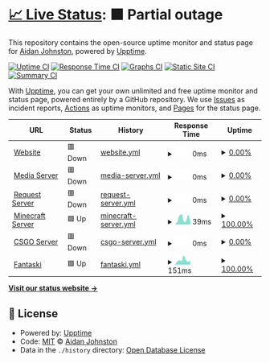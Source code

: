 # [📈 Live Status](https://status.aidanjohnston.ca): <!--live status--> **🟧 Partial outage**

This repository contains the open-source uptime monitor and status page for [Aidan Johnston](www.aidanjohnston.ca), powered by [Upptime](https://github.com/upptime/upptime).

[![Uptime CI](https://github.com/AidanJohnston/status/workflows/Uptime%20CI/badge.svg)](https://github.com/AidanJohnston/status/actions?query=workflow%3A%22Uptime+CI%22)
[![Response Time CI](https://github.com/AidanJohnston/status/workflows/Response%20Time%20CI/badge.svg)](https://github.com/AidanJohnston/status/actions?query=workflow%3A%22Response+Time+CI%22)
[![Graphs CI](https://github.com/AidanJohnston/status/workflows/Graphs%20CI/badge.svg)](https://github.com/AidanJohnston/status/actions?query=workflow%3A%22Graphs+CI%22)
[![Static Site CI](https://github.com/AidanJohnston/status/workflows/Static%20Site%20CI/badge.svg)](https://github.com/AidanJohnston/status/actions?query=workflow%3A%22Static+Site+CI%22)
[![Summary CI](https://github.com/AidanJohnston/status/workflows/Summary%20CI/badge.svg)](https://github.com/AidanJohnston/status/actions?query=workflow%3A%22Summary+CI%22)

With [Upptime](https://upptime.js.org), you can get your own unlimited and free uptime monitor and status page, powered entirely by a GitHub repository. We use [Issues](https://github.com/AidanJohnston/status/issues) as incident reports, [Actions](https://github.com/AidanJohnston/status/actions) as uptime monitors, and [Pages](https://status.aidanjohnston.ca) for the status page.

<!--start: status pages-->
<!-- This summary is generated by Upptime (https://github.com/upptime/upptime) -->
<!-- Do not edit this manually, your changes will be overwritten -->
<!-- prettier-ignore -->
| URL | Status | History | Response Time | Uptime |
| --- | ------ | ------- | ------------- | ------ |
| <img alt="" src="https://icons.duckduckgo.com/ip3/www.aidanjohnston.ca.ico" height="13"> [Website](https://www.aidanjohnston.ca) | 🟥 Down | [website.yml](https://github.com/AidanJohnston/status/commits/HEAD/history/website.yml) | <details><summary><img alt="Response time graph" src="./graphs/website/response-time-week.png" height="20"> 0ms</summary><br><a href="https://status.aidanjohnston.ca/history/website"><img alt="Response time 163" src="https://img.shields.io/endpoint?url=https%3A%2F%2Fraw.githubusercontent.com%2FAidanJohnston%2Fstatus%2FHEAD%2Fapi%2Fwebsite%2Fresponse-time.json"></a><br><a href="https://status.aidanjohnston.ca/history/website"><img alt="24-hour response time 0" src="https://img.shields.io/endpoint?url=https%3A%2F%2Fraw.githubusercontent.com%2FAidanJohnston%2Fstatus%2FHEAD%2Fapi%2Fwebsite%2Fresponse-time-day.json"></a><br><a href="https://status.aidanjohnston.ca/history/website"><img alt="7-day response time 0" src="https://img.shields.io/endpoint?url=https%3A%2F%2Fraw.githubusercontent.com%2FAidanJohnston%2Fstatus%2FHEAD%2Fapi%2Fwebsite%2Fresponse-time-week.json"></a><br><a href="https://status.aidanjohnston.ca/history/website"><img alt="30-day response time 0" src="https://img.shields.io/endpoint?url=https%3A%2F%2Fraw.githubusercontent.com%2FAidanJohnston%2Fstatus%2FHEAD%2Fapi%2Fwebsite%2Fresponse-time-month.json"></a><br><a href="https://status.aidanjohnston.ca/history/website"><img alt="1-year response time 173" src="https://img.shields.io/endpoint?url=https%3A%2F%2Fraw.githubusercontent.com%2FAidanJohnston%2Fstatus%2FHEAD%2Fapi%2Fwebsite%2Fresponse-time-year.json"></a></details> | <details><summary><a href="https://status.aidanjohnston.ca/history/website">0.00%</a></summary><a href="https://status.aidanjohnston.ca/history/website"><img alt="All-time uptime 91.21%" src="https://img.shields.io/endpoint?url=https%3A%2F%2Fraw.githubusercontent.com%2FAidanJohnston%2Fstatus%2FHEAD%2Fapi%2Fwebsite%2Fuptime.json"></a><br><a href="https://status.aidanjohnston.ca/history/website"><img alt="24-hour uptime 0.00%" src="https://img.shields.io/endpoint?url=https%3A%2F%2Fraw.githubusercontent.com%2FAidanJohnston%2Fstatus%2FHEAD%2Fapi%2Fwebsite%2Fuptime-day.json"></a><br><a href="https://status.aidanjohnston.ca/history/website"><img alt="7-day uptime 0.00%" src="https://img.shields.io/endpoint?url=https%3A%2F%2Fraw.githubusercontent.com%2FAidanJohnston%2Fstatus%2FHEAD%2Fapi%2Fwebsite%2Fuptime-week.json"></a><br><a href="https://status.aidanjohnston.ca/history/website"><img alt="30-day uptime 1.38%" src="https://img.shields.io/endpoint?url=https%3A%2F%2Fraw.githubusercontent.com%2FAidanJohnston%2Fstatus%2FHEAD%2Fapi%2Fwebsite%2Fuptime-month.json"></a><br><a href="https://status.aidanjohnston.ca/history/website"><img alt="1-year uptime 79.98%" src="https://img.shields.io/endpoint?url=https%3A%2F%2Fraw.githubusercontent.com%2FAidanJohnston%2Fstatus%2FHEAD%2Fapi%2Fwebsite%2Fuptime-year.json"></a></details>
| <img alt="" src="https://icons.duckduckgo.com/ip3/media.aidanjohnston.ca.ico" height="13"> [Media Server](https://media.aidanjohnston.ca) | 🟥 Down | [media-server.yml](https://github.com/AidanJohnston/status/commits/HEAD/history/media-server.yml) | <details><summary><img alt="Response time graph" src="./graphs/media-server/response-time-week.png" height="20"> 0ms</summary><br><a href="https://status.aidanjohnston.ca/history/media-server"><img alt="Response time 0" src="https://img.shields.io/endpoint?url=https%3A%2F%2Fraw.githubusercontent.com%2FAidanJohnston%2Fstatus%2FHEAD%2Fapi%2Fmedia-server%2Fresponse-time.json"></a><br><a href="https://status.aidanjohnston.ca/history/media-server"><img alt="24-hour response time 0" src="https://img.shields.io/endpoint?url=https%3A%2F%2Fraw.githubusercontent.com%2FAidanJohnston%2Fstatus%2FHEAD%2Fapi%2Fmedia-server%2Fresponse-time-day.json"></a><br><a href="https://status.aidanjohnston.ca/history/media-server"><img alt="7-day response time 0" src="https://img.shields.io/endpoint?url=https%3A%2F%2Fraw.githubusercontent.com%2FAidanJohnston%2Fstatus%2FHEAD%2Fapi%2Fmedia-server%2Fresponse-time-week.json"></a><br><a href="https://status.aidanjohnston.ca/history/media-server"><img alt="30-day response time 0" src="https://img.shields.io/endpoint?url=https%3A%2F%2Fraw.githubusercontent.com%2FAidanJohnston%2Fstatus%2FHEAD%2Fapi%2Fmedia-server%2Fresponse-time-month.json"></a><br><a href="https://status.aidanjohnston.ca/history/media-server"><img alt="1-year response time 0" src="https://img.shields.io/endpoint?url=https%3A%2F%2Fraw.githubusercontent.com%2FAidanJohnston%2Fstatus%2FHEAD%2Fapi%2Fmedia-server%2Fresponse-time-year.json"></a></details> | <details><summary><a href="https://status.aidanjohnston.ca/history/media-server">0.00%</a></summary><a href="https://status.aidanjohnston.ca/history/media-server"><img alt="All-time uptime 1.30%" src="https://img.shields.io/endpoint?url=https%3A%2F%2Fraw.githubusercontent.com%2FAidanJohnston%2Fstatus%2FHEAD%2Fapi%2Fmedia-server%2Fuptime.json"></a><br><a href="https://status.aidanjohnston.ca/history/media-server"><img alt="24-hour uptime 0.00%" src="https://img.shields.io/endpoint?url=https%3A%2F%2Fraw.githubusercontent.com%2FAidanJohnston%2Fstatus%2FHEAD%2Fapi%2Fmedia-server%2Fuptime-day.json"></a><br><a href="https://status.aidanjohnston.ca/history/media-server"><img alt="7-day uptime 0.00%" src="https://img.shields.io/endpoint?url=https%3A%2F%2Fraw.githubusercontent.com%2FAidanJohnston%2Fstatus%2FHEAD%2Fapi%2Fmedia-server%2Fuptime-week.json"></a><br><a href="https://status.aidanjohnston.ca/history/media-server"><img alt="30-day uptime 1.38%" src="https://img.shields.io/endpoint?url=https%3A%2F%2Fraw.githubusercontent.com%2FAidanJohnston%2Fstatus%2FHEAD%2Fapi%2Fmedia-server%2Fuptime-month.json"></a><br><a href="https://status.aidanjohnston.ca/history/media-server"><img alt="1-year uptime 0.00%" src="https://img.shields.io/endpoint?url=https%3A%2F%2Fraw.githubusercontent.com%2FAidanJohnston%2Fstatus%2FHEAD%2Fapi%2Fmedia-server%2Fuptime-year.json"></a></details>
| <img alt="" src="https://icons.duckduckgo.com/ip3/request.aidanjohnston.ca.ico" height="13"> [Request Server](https://request.aidanjohnston.ca/login) | 🟥 Down | [request-server.yml](https://github.com/AidanJohnston/status/commits/HEAD/history/request-server.yml) | <details><summary><img alt="Response time graph" src="./graphs/request-server/response-time-week.png" height="20"> 0ms</summary><br><a href="https://status.aidanjohnston.ca/history/request-server"><img alt="Response time 0" src="https://img.shields.io/endpoint?url=https%3A%2F%2Fraw.githubusercontent.com%2FAidanJohnston%2Fstatus%2FHEAD%2Fapi%2Frequest-server%2Fresponse-time.json"></a><br><a href="https://status.aidanjohnston.ca/history/request-server"><img alt="24-hour response time 0" src="https://img.shields.io/endpoint?url=https%3A%2F%2Fraw.githubusercontent.com%2FAidanJohnston%2Fstatus%2FHEAD%2Fapi%2Frequest-server%2Fresponse-time-day.json"></a><br><a href="https://status.aidanjohnston.ca/history/request-server"><img alt="7-day response time 0" src="https://img.shields.io/endpoint?url=https%3A%2F%2Fraw.githubusercontent.com%2FAidanJohnston%2Fstatus%2FHEAD%2Fapi%2Frequest-server%2Fresponse-time-week.json"></a><br><a href="https://status.aidanjohnston.ca/history/request-server"><img alt="30-day response time 0" src="https://img.shields.io/endpoint?url=https%3A%2F%2Fraw.githubusercontent.com%2FAidanJohnston%2Fstatus%2FHEAD%2Fapi%2Frequest-server%2Fresponse-time-month.json"></a><br><a href="https://status.aidanjohnston.ca/history/request-server"><img alt="1-year response time 0" src="https://img.shields.io/endpoint?url=https%3A%2F%2Fraw.githubusercontent.com%2FAidanJohnston%2Fstatus%2FHEAD%2Fapi%2Frequest-server%2Fresponse-time-year.json"></a></details> | <details><summary><a href="https://status.aidanjohnston.ca/history/request-server">0.00%</a></summary><a href="https://status.aidanjohnston.ca/history/request-server"><img alt="All-time uptime 0.95%" src="https://img.shields.io/endpoint?url=https%3A%2F%2Fraw.githubusercontent.com%2FAidanJohnston%2Fstatus%2FHEAD%2Fapi%2Frequest-server%2Fuptime.json"></a><br><a href="https://status.aidanjohnston.ca/history/request-server"><img alt="24-hour uptime 0.00%" src="https://img.shields.io/endpoint?url=https%3A%2F%2Fraw.githubusercontent.com%2FAidanJohnston%2Fstatus%2FHEAD%2Fapi%2Frequest-server%2Fuptime-day.json"></a><br><a href="https://status.aidanjohnston.ca/history/request-server"><img alt="7-day uptime 0.00%" src="https://img.shields.io/endpoint?url=https%3A%2F%2Fraw.githubusercontent.com%2FAidanJohnston%2Fstatus%2FHEAD%2Fapi%2Frequest-server%2Fuptime-week.json"></a><br><a href="https://status.aidanjohnston.ca/history/request-server"><img alt="30-day uptime 1.38%" src="https://img.shields.io/endpoint?url=https%3A%2F%2Fraw.githubusercontent.com%2FAidanJohnston%2Fstatus%2FHEAD%2Fapi%2Frequest-server%2Fuptime-month.json"></a><br><a href="https://status.aidanjohnston.ca/history/request-server"><img alt="1-year uptime 0.00%" src="https://img.shields.io/endpoint?url=https%3A%2F%2Fraw.githubusercontent.com%2FAidanJohnston%2Fstatus%2FHEAD%2Fapi%2Frequest-server%2Fuptime-year.json"></a></details>
| <img alt="" src="https://icons.duckduckgo.com/ip3/null.ico" height="13"> [Minecraft Server](minecraft.aidanjohnston.ca) | 🟩 Up | [minecraft-server.yml](https://github.com/AidanJohnston/status/commits/HEAD/history/minecraft-server.yml) | <details><summary><img alt="Response time graph" src="./graphs/minecraft-server/response-time-week.png" height="20"> 39ms</summary><br><a href="https://status.aidanjohnston.ca/history/minecraft-server"><img alt="Response time 32" src="https://img.shields.io/endpoint?url=https%3A%2F%2Fraw.githubusercontent.com%2FAidanJohnston%2Fstatus%2FHEAD%2Fapi%2Fminecraft-server%2Fresponse-time.json"></a><br><a href="https://status.aidanjohnston.ca/history/minecraft-server"><img alt="24-hour response time 25" src="https://img.shields.io/endpoint?url=https%3A%2F%2Fraw.githubusercontent.com%2FAidanJohnston%2Fstatus%2FHEAD%2Fapi%2Fminecraft-server%2Fresponse-time-day.json"></a><br><a href="https://status.aidanjohnston.ca/history/minecraft-server"><img alt="7-day response time 39" src="https://img.shields.io/endpoint?url=https%3A%2F%2Fraw.githubusercontent.com%2FAidanJohnston%2Fstatus%2FHEAD%2Fapi%2Fminecraft-server%2Fresponse-time-week.json"></a><br><a href="https://status.aidanjohnston.ca/history/minecraft-server"><img alt="30-day response time 34" src="https://img.shields.io/endpoint?url=https%3A%2F%2Fraw.githubusercontent.com%2FAidanJohnston%2Fstatus%2FHEAD%2Fapi%2Fminecraft-server%2Fresponse-time-month.json"></a><br><a href="https://status.aidanjohnston.ca/history/minecraft-server"><img alt="1-year response time 31" src="https://img.shields.io/endpoint?url=https%3A%2F%2Fraw.githubusercontent.com%2FAidanJohnston%2Fstatus%2FHEAD%2Fapi%2Fminecraft-server%2Fresponse-time-year.json"></a></details> | <details><summary><a href="https://status.aidanjohnston.ca/history/minecraft-server">100.00%</a></summary><a href="https://status.aidanjohnston.ca/history/minecraft-server"><img alt="All-time uptime 60.38%" src="https://img.shields.io/endpoint?url=https%3A%2F%2Fraw.githubusercontent.com%2FAidanJohnston%2Fstatus%2FHEAD%2Fapi%2Fminecraft-server%2Fuptime.json"></a><br><a href="https://status.aidanjohnston.ca/history/minecraft-server"><img alt="24-hour uptime 100.00%" src="https://img.shields.io/endpoint?url=https%3A%2F%2Fraw.githubusercontent.com%2FAidanJohnston%2Fstatus%2FHEAD%2Fapi%2Fminecraft-server%2Fuptime-day.json"></a><br><a href="https://status.aidanjohnston.ca/history/minecraft-server"><img alt="7-day uptime 100.00%" src="https://img.shields.io/endpoint?url=https%3A%2F%2Fraw.githubusercontent.com%2FAidanJohnston%2Fstatus%2FHEAD%2Fapi%2Fminecraft-server%2Fuptime-week.json"></a><br><a href="https://status.aidanjohnston.ca/history/minecraft-server"><img alt="30-day uptime 100.00%" src="https://img.shields.io/endpoint?url=https%3A%2F%2Fraw.githubusercontent.com%2FAidanJohnston%2Fstatus%2FHEAD%2Fapi%2Fminecraft-server%2Fuptime-month.json"></a><br><a href="https://status.aidanjohnston.ca/history/minecraft-server"><img alt="1-year uptime 99.69%" src="https://img.shields.io/endpoint?url=https%3A%2F%2Fraw.githubusercontent.com%2FAidanJohnston%2Fstatus%2FHEAD%2Fapi%2Fminecraft-server%2Fuptime-year.json"></a></details>
| <img alt="" src="https://icons.duckduckgo.com/ip3/csgo.aidanjohnston.ca.ico" height="13"> [CSGO Server](https://csgo.aidanjohnston.ca) | 🟥 Down | [csgo-server.yml](https://github.com/AidanJohnston/status/commits/HEAD/history/csgo-server.yml) | <details><summary><img alt="Response time graph" src="./graphs/csgo-server/response-time-week.png" height="20"> 0ms</summary><br><a href="https://status.aidanjohnston.ca/history/csgo-server"><img alt="Response time 0" src="https://img.shields.io/endpoint?url=https%3A%2F%2Fraw.githubusercontent.com%2FAidanJohnston%2Fstatus%2FHEAD%2Fapi%2Fcsgo-server%2Fresponse-time.json"></a><br><a href="https://status.aidanjohnston.ca/history/csgo-server"><img alt="24-hour response time 0" src="https://img.shields.io/endpoint?url=https%3A%2F%2Fraw.githubusercontent.com%2FAidanJohnston%2Fstatus%2FHEAD%2Fapi%2Fcsgo-server%2Fresponse-time-day.json"></a><br><a href="https://status.aidanjohnston.ca/history/csgo-server"><img alt="7-day response time 0" src="https://img.shields.io/endpoint?url=https%3A%2F%2Fraw.githubusercontent.com%2FAidanJohnston%2Fstatus%2FHEAD%2Fapi%2Fcsgo-server%2Fresponse-time-week.json"></a><br><a href="https://status.aidanjohnston.ca/history/csgo-server"><img alt="30-day response time 0" src="https://img.shields.io/endpoint?url=https%3A%2F%2Fraw.githubusercontent.com%2FAidanJohnston%2Fstatus%2FHEAD%2Fapi%2Fcsgo-server%2Fresponse-time-month.json"></a><br><a href="https://status.aidanjohnston.ca/history/csgo-server"><img alt="1-year response time 0" src="https://img.shields.io/endpoint?url=https%3A%2F%2Fraw.githubusercontent.com%2FAidanJohnston%2Fstatus%2FHEAD%2Fapi%2Fcsgo-server%2Fresponse-time-year.json"></a></details> | <details><summary><a href="https://status.aidanjohnston.ca/history/csgo-server">0.00%</a></summary><a href="https://status.aidanjohnston.ca/history/csgo-server"><img alt="All-time uptime 0.00%" src="https://img.shields.io/endpoint?url=https%3A%2F%2Fraw.githubusercontent.com%2FAidanJohnston%2Fstatus%2FHEAD%2Fapi%2Fcsgo-server%2Fuptime.json"></a><br><a href="https://status.aidanjohnston.ca/history/csgo-server"><img alt="24-hour uptime 0.00%" src="https://img.shields.io/endpoint?url=https%3A%2F%2Fraw.githubusercontent.com%2FAidanJohnston%2Fstatus%2FHEAD%2Fapi%2Fcsgo-server%2Fuptime-day.json"></a><br><a href="https://status.aidanjohnston.ca/history/csgo-server"><img alt="7-day uptime 0.00%" src="https://img.shields.io/endpoint?url=https%3A%2F%2Fraw.githubusercontent.com%2FAidanJohnston%2Fstatus%2FHEAD%2Fapi%2Fcsgo-server%2Fuptime-week.json"></a><br><a href="https://status.aidanjohnston.ca/history/csgo-server"><img alt="30-day uptime 1.38%" src="https://img.shields.io/endpoint?url=https%3A%2F%2Fraw.githubusercontent.com%2FAidanJohnston%2Fstatus%2FHEAD%2Fapi%2Fcsgo-server%2Fuptime-month.json"></a><br><a href="https://status.aidanjohnston.ca/history/csgo-server"><img alt="1-year uptime 0.00%" src="https://img.shields.io/endpoint?url=https%3A%2F%2Fraw.githubusercontent.com%2FAidanJohnston%2Fstatus%2FHEAD%2Fapi%2Fcsgo-server%2Fuptime-year.json"></a></details>
| <img alt="" src="https://icons.duckduckgo.com/ip3/fantaski.aidanjohnston.ca.ico" height="13"> [Fantaski](https://fantaski.aidanjohnston.ca) | 🟩 Up | [fantaski.yml](https://github.com/AidanJohnston/status/commits/HEAD/history/fantaski.yml) | <details><summary><img alt="Response time graph" src="./graphs/fantaski/response-time-week.png" height="20"> 151ms</summary><br><a href="https://status.aidanjohnston.ca/history/fantaski"><img alt="Response time 107" src="https://img.shields.io/endpoint?url=https%3A%2F%2Fraw.githubusercontent.com%2FAidanJohnston%2Fstatus%2FHEAD%2Fapi%2Ffantaski%2Fresponse-time.json"></a><br><a href="https://status.aidanjohnston.ca/history/fantaski"><img alt="24-hour response time 139" src="https://img.shields.io/endpoint?url=https%3A%2F%2Fraw.githubusercontent.com%2FAidanJohnston%2Fstatus%2FHEAD%2Fapi%2Ffantaski%2Fresponse-time-day.json"></a><br><a href="https://status.aidanjohnston.ca/history/fantaski"><img alt="7-day response time 151" src="https://img.shields.io/endpoint?url=https%3A%2F%2Fraw.githubusercontent.com%2FAidanJohnston%2Fstatus%2FHEAD%2Fapi%2Ffantaski%2Fresponse-time-week.json"></a><br><a href="https://status.aidanjohnston.ca/history/fantaski"><img alt="30-day response time 128" src="https://img.shields.io/endpoint?url=https%3A%2F%2Fraw.githubusercontent.com%2FAidanJohnston%2Fstatus%2FHEAD%2Fapi%2Ffantaski%2Fresponse-time-month.json"></a><br><a href="https://status.aidanjohnston.ca/history/fantaski"><img alt="1-year response time 108" src="https://img.shields.io/endpoint?url=https%3A%2F%2Fraw.githubusercontent.com%2FAidanJohnston%2Fstatus%2FHEAD%2Fapi%2Ffantaski%2Fresponse-time-year.json"></a></details> | <details><summary><a href="https://status.aidanjohnston.ca/history/fantaski">100.00%</a></summary><a href="https://status.aidanjohnston.ca/history/fantaski"><img alt="All-time uptime 100.00%" src="https://img.shields.io/endpoint?url=https%3A%2F%2Fraw.githubusercontent.com%2FAidanJohnston%2Fstatus%2FHEAD%2Fapi%2Ffantaski%2Fuptime.json"></a><br><a href="https://status.aidanjohnston.ca/history/fantaski"><img alt="24-hour uptime 100.00%" src="https://img.shields.io/endpoint?url=https%3A%2F%2Fraw.githubusercontent.com%2FAidanJohnston%2Fstatus%2FHEAD%2Fapi%2Ffantaski%2Fuptime-day.json"></a><br><a href="https://status.aidanjohnston.ca/history/fantaski"><img alt="7-day uptime 100.00%" src="https://img.shields.io/endpoint?url=https%3A%2F%2Fraw.githubusercontent.com%2FAidanJohnston%2Fstatus%2FHEAD%2Fapi%2Ffantaski%2Fuptime-week.json"></a><br><a href="https://status.aidanjohnston.ca/history/fantaski"><img alt="30-day uptime 100.00%" src="https://img.shields.io/endpoint?url=https%3A%2F%2Fraw.githubusercontent.com%2FAidanJohnston%2Fstatus%2FHEAD%2Fapi%2Ffantaski%2Fuptime-month.json"></a><br><a href="https://status.aidanjohnston.ca/history/fantaski"><img alt="1-year uptime 100.00%" src="https://img.shields.io/endpoint?url=https%3A%2F%2Fraw.githubusercontent.com%2FAidanJohnston%2Fstatus%2FHEAD%2Fapi%2Ffantaski%2Fuptime-year.json"></a></details>

<!--end: status pages-->

[**Visit our status website →**](https://status.aidanjohnston.ca)

## 📄 License

- Powered by: [Upptime](https://github.com/upptime/upptime)
- Code: [MIT](./LICENSE) © [Aidan Johnston](www.aidanjohnston.ca)
- Data in the `./history` directory: [Open Database License](https://opendatacommons.org/licenses/odbl/1-0/)
